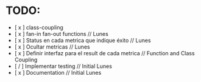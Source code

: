 # TODO:

- [ x ] class-coupling
- [ x ] fan-in fan-out functions // Lunes
- [ x ] Status en cada metrica que indique éxito // Lunes
- [ x ] Ocultar metricas // Lunes
- [ x ] Definir interfaz para el result de cada metrica // Function and Class Coupling
- [ / ] Implementar testing // Initial Lunes
- [ x ] Documentation // Initial Lunes


